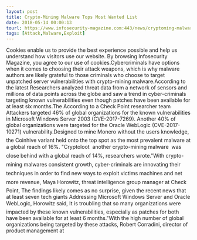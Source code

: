 ```yaml
---
layout: post
title: Crypto-Mining Malware Tops Most Wanted List
date: 2018-05-14 00:00:13
tourl: https://www.infosecurity-magazine.com:443/news/cryptoming-malware-tops-most/
tags: [Attack,Malware,Exploit]
---
```

Cookies enable us to provide the best experience possible and help us understand how visitors use our website. By browsing Infosecurity Magazine, you agree to our use of cookies.Cybercriminals have options when it comes to choosing their attack weapons, which is why malware authors are likely grateful to those criminals who choose to target unpatched server vulnerabilities with crypto-mining malware.According to the latest Researchers analyzed threat data from a network of sensors and millions of data points across the globe and saw a trend in cyber-criminals targeting known vulnerabilities even though patches have been available for at least six months.The According to a Check Point researcher team Attackers targeted 46% of global organizations for the known vulnerabilities in Microsoft Windows Server 2003 (CVE-2017-7269). Another 40% of global organizations were targeted for the Oracle WebLogic (CVE-2017-10271) vulnerability.Designed to mine Monero without the users knowledge, the Coinhive variant held onto the top spot as the most prevalent malware at a global reach of 16%. "Cryptoloot  another crypto-mining malware  was close behind with a global reach of 14%, researchers wrote."With crypto-mining malwares consistent growth, cyber-criminals are innovating their techniques in order to find new ways to exploit victims machines and net more revenue, Maya Horowitz, threat intelligence group manager at Check Point, The findings likely comes as no surprise, given the recent news that at least seven tech giants Addressing Microsoft Windows Server and Oracle WebLogic, Horowitz said, It is troubling that so many organizations were impacted by these known vulnerabilities, especially as patches for both have been available for at least 6 months."With the high number of global organizations being targeted by these attacks, Robert Corradini, director of product management at 